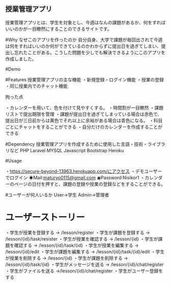## 授業管理アプリ
 授業管理アプリとは、学生を対象とし、今週はなんの課題があるか、何をすればいいのかが一目瞭然にすることのできるサイトです。

#Why
 なぜこのアプリを作ったのか
 自分自身、大学で課題が毎回出されて今週は何をすればいいのか何ができているのかわからずに提出日を過ぎてしまい、提出し忘れたことがある。こうした問題を少しでも解決できるようにこのアプリを作成しました。

#Demo

#Features
 授業管理アプリの主な機能
・新規登録・ログイン機能
・授業の登録
・同じ授業内でのチャット機能

拘った点 

・カレンダーを用いて、色を付けて見やすくする。
・時間割が一目瞭然
・課題リストで提出期限を管理
・課題が提出日を過ぎてしまっている場合は赤色で、提出日が三日前からは黄色でそれ以上に余裕がある場合は青色になる。
・科目ごとにチャットをすることができる
・自分だけのカレンダーを作成することができる

#Dependency
 授業管理アプリを作成するために使用した言語・技術・ライブラリなど
 PHP
 Laravel
 MYSQL
 Javascript
 Bootstrap
 Heroku

#Usage

・https://secure-beyond-13963.herokuapp.com/にアクセス
・デモユーザーでログイン
     ◉Mail:maturyo0115@gmail.com
     ◉Password:Nisikor1
・カレンダーのページの日付を押すと、課題の登録や授業の登録などをすることができる。

#ユーザーが何人いるか
User->学生
Admin->管理者
# ユーザーストーリー
・学生が授業を登録する -> /lesson/register
・学生が課題を登録する -> /lesson/{id}/task/resister
・学生が授業を確認する ->  /lesson/{id}
・学生が課題を確認する -> /lesson/{id}/task/{id}
・学生が授業を編集する -> /lesson/{id}/edit
・学生が課題を編集する -> /lesson/{id}/task/{id}/edit
・学生が授業を削除する -> /lesson/{id}
・学生が課題を削除する -> /lesson/{id}/task/{id}
・学生がメッセージを送る -> /lesson/{id}/chat/register
・学生がファイルを送る ->/lesson/{id}/chat/register
・学生がユーザー登録をする


